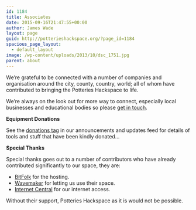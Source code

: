 ```yaml
---
id: 1184
title: Associates
date: 2015-09-16T21:47:55+00:00
author: James Wade
layout: page
guid: http://potterieshackspace.org/?page_id=1184
spacious_page_layout:
  - default_layout
image: /wp-content/uploads/2013/10/dsc_1751.jpg
parent: about
---
```

We&#8217;re grateful to be connected with a number of companies and organisation around the city, county, country, world; all of whom have contributed to bringing the Potteries Hackspace to life.

We&#8217;re always on the look out for more way to connect, especially local businesses and educational bodies so please [get in touch](/contact).

**Equipment Donations**

See the [donations tag](http://potterieshackspace.org/tag/donations/) in our announcements and updates feed for details of tools and stuff that have been kindly donated&#8230;

**Special Thanks**

Special thanks goes out to a number of contributors who have already contributed significantly to our space, they are:

  * [BitFolk](http://bitfolk.com/?ref=phs) for the hosting.
  * [Wavemaker](http://wavemaker.org.uk/) for letting us use their space.
  * [Internet Central](http://www.ic.co.uk/) for our internet access.

Without their support, Potteries Hackspace as it is would not be possible.

&nbsp;